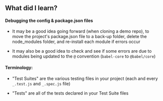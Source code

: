 #

## What did I learn?

#### Debugging the config & package.json files

- It may be a good idea going forward (when cloning a demo repo), to move the project's package.json file to a back-up folder, delete the node_modules folder, and re-install each module if errors occur

- It may also be a good idea to check and see if some errors are due to modules being updated to the `@` convention (`babel-core` to `@babel/core`)

#### Terminology:

- "Test Suites" are the various testing files in your project (each and every `_.test.js` and `_.spec.js` file)

- "Tests" are all of the tests declared in your Test Suite files
